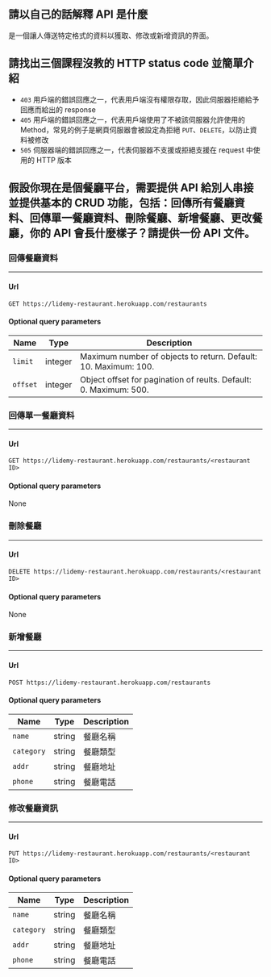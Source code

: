 ## 請以自己的話解釋 API 是什麼
是一個讓人傳送特定格式的資料以獲取、修改或新增資訊的界面。

## 請找出三個課程沒教的 HTTP status code 並簡單介紹
- `403` 用戶端的錯誤回應之一，代表用戶端沒有權限存取，因此伺服器拒絕給予回應而給出的 response
- `405` 用戶端的錯誤回應之一，代表用戶端使用了不被該伺服器允許使用的 Method，常見的例子是網頁伺服器會被設定為拒絕 `PUT`、`DELETE`，以防止資料被修改
- `505` 伺服器端的錯誤回應之一，代表伺服器不支援或拒絕支援在 request 中使用的 HTTP 版本

## 假設你現在是個餐廳平台，需要提供 API 給別人串接並提供基本的 CRUD 功能，包括：回傳所有餐廳資料、回傳單一餐廳資料、刪除餐廳、新增餐廳、更改餐廳，你的 API 會長什麼樣子？請提供一份 API 文件。

### 回傳餐廳資料
---
#### Url
`GET https://lidemy-restaurant.herokuapp.com/restaurants`

#### Optional query parameters
| Name | Type | Description |
| ------------- | ------------- | ------------- |
| `limit`  | integer | Maximum number of objects to return. Default: 10. Maximum: 100. |
| `offset`  | integer | Object offset for pagination of reults. Default: 0. Maximum: 500.|

### 回傳單一餐廳資料
---
#### Url
`GET https://lidemy-restaurant.herokuapp.com/restaurants/<restaurant ID>`

#### Optional query parameters
None

### 刪除餐廳
---
#### Url
`DELETE https://lidemy-restaurant.herokuapp.com/restaurants/<restaurant ID>`

#### Optional query parameters
None

### 新增餐廳
---
#### Url
`POST https://lidemy-restaurant.herokuapp.com/restaurants`

#### Optional query parameters
| Name | Type | Description |
| ------------- | ------------- | ------------- |
| `name`  | string | 餐廳名稱 |
| `category` | string | 餐廳類型 |
| `addr` | string | 餐廳地址 |
| `phone` | string | 餐廳電話 |

### 修改餐廳資訊
---
#### Url
`PUT https://lidemy-restaurant.herokuapp.com/restaurants/<restaurant ID>`

#### Optional query parameters
| Name | Type | Description |
| ------------- | ------------- | ------------- |
| `name`  | string | 餐廳名稱 |
| `category` | string | 餐廳類型 |
| `addr` | string | 餐廳地址 |
| `phone` | string | 餐廳電話 |
